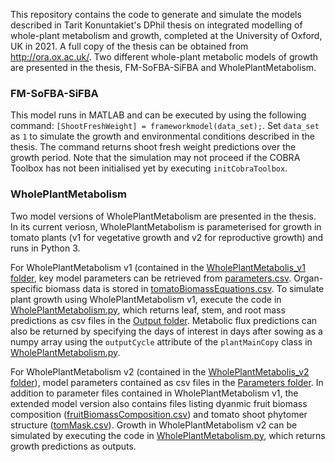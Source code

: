 This repository contains the code to generate and simulate the models described in Tarit Konuntakiet's DPhil thesis on integrated modelling of whole-plant metabolism and growth, completed at the University of Oxford, UK in 2021. A full copy of the thesis can be obtained from http://ora.ox.ac.uk/. Two different whole-plant metabolic models of growth are presented in the thesis, FM-SoFBA-SiFBA and WholePlantMetabolism. 

### FM-SoFBA-SiFBA

This model runs in MATLAB and can be executed by using the following command: `[ShootFreshWeight] = frameworkmodel(data_set);`. Set `data_set` as `1` to simulate the growth and environmental conditions described in the thesis. The command returns shoot fresh weight predictions over the growth period. Note that the simulation may not proceed if the COBRA Toolbox has not been initialised yet by executing `initCobraToolbox`.

### WholePlantMetabolism

Two model versions of WholePlantMetabolism are presented in the thesis. In its current veriosn, WholePlantMetabolism is parameterised for growth in tomato plants (v1 for vegetative growth and v2 for reproductive growth) and runs in Python 3.

For WholePlantMetabolism v1 (contained in the [WholePlantMetabolis_v1 folder](WholePlantMetabolism_v1), key model parameters can be retrieved from [parameters.csv](WholePlantMetabolism_v1/parameters.csv). Organ-specific biomass data is stored in [tomatoBiomassEquations.csv](WholePlantMetabolism_v1/tomatoBiomassEquations.csv). To simulate plant growth using WholePlantMetabolism v1, execute the code in [WholePlantMetabolism.py](WholePlantMetabolism_v1/WholePlantMetabolism.py), which returns leaf, stem, and root mass predictions as csv files in the [Output folder](WholePlantMetabolism_v1/Output). Metabolic flux predictions can also be returned by specifying the days of interest in days after sowing as a numpy array using the `outputCycle` attribute of the `plantMainCopy` class in [WholePlantMetabolism.py](WholePlantMetabolism_v1/WholePlantMetabolism.py).

For WholePlantMetabolism v2 (contained in the [WholePlantMetabolis_v2 folder](WholePlantMetabolism_v2)), model parameters contained as csv files in the [Parameters folder](WholePlantMetabolism_v2/Parameters). In addition to parameter files contained in WholePlantMetabolism v1, the extended model version also contains files listing dyanmic fruit biomass composition ([fruitBiomassComposition.csv](WholePlantMetabolism_v2/Parameters/fruitBiomassComposition.csv)) and tomato shoot phytomer structure ([tomMask.csv](WholePlantMetabolism_v2/Parameters/tomMask.csv)). Growth in WholePlantMetabolism v2 can be simulated by executing the code in [WholePlantMetabolism.py](WholePlantMetabolism_v2/WholePlantMetabolism.py), which returns growth predictions as outputs.
